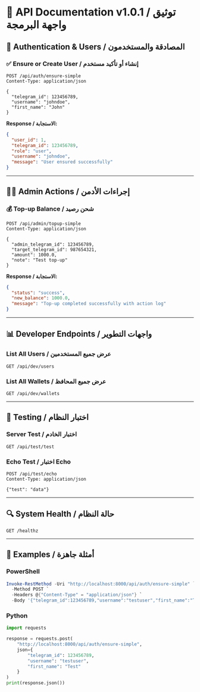 # 📡 API Documentation v1.0.1 / توثيق واجهة البرمجة

## 🔐 Authentication & Users / المصادقة والمستخدمون

### ✅ Ensure or Create User / إنشاء أو تأكيد مستخدم
```http
POST /api/auth/ensure-simple
Content-Type: application/json

{
  "telegram_id": 123456789,
  "username": "johndoe",
  "first_name": "John"
}
```
**Response / الاستجابة:**
```json
{
  "user_id": 1,
  "telegram_id": 123456789,
  "role": "user",
  "username": "johndoe",
  "message": "User ensured successfully"
}
```

---
## 👨‍💼 Admin Actions / إجراءات الأدمن

### 💰 Top-up Balance / شحن رصيد
```http
POST /api/admin/topup-simple
Content-Type: application/json

{
  "admin_telegram_id": 123456789,
  "target_telegram_id": 987654321,
  "amount": 1000.0,
  "note": "Test top-up"
}
```
**Response / الاستجابة:**
```json
{
  "status": "success",
  "new_balance": 1000.0,
  "message": "Top-up completed successfully with action log"
}
```

---
## 📊 Developer Endpoints / واجهات التطوير

### List All Users / عرض جميع المستخدمين
```http
GET /api/dev/users
```

### List All Wallets / عرض جميع المحافظ
```http
GET /api/dev/wallets
```

---
## 🧪 Testing / اختبار النظام

### Server Test / اختبار الخادم
```http
GET /api/test/test
```

### Echo Test / اختبار Echo
```http
POST /api/test/echo
Content-Type: application/json

{"test": "data"}
```

---
## 🔍 System Health / حالة النظام
```http
GET /healthz
```

---
## 🧰 Examples / أمثلة جاهزة

### PowerShell
```powershell
Invoke-RestMethod -Uri "http://localhost:8000/api/auth/ensure-simple" `
  -Method POST `
  -Headers @{"Content-Type" = "application/json"} `
  -Body '{"telegram_id":123456789,"username":"testuser","first_name":"Test"}'
```

### Python
```python
import requests

response = requests.post(
    "http://localhost:8000/api/auth/ensure-simple",
    json={
        "telegram_id": 123456789,
        "username": "testuser",
        "first_name": "Test"
    }
)
print(response.json())
```

